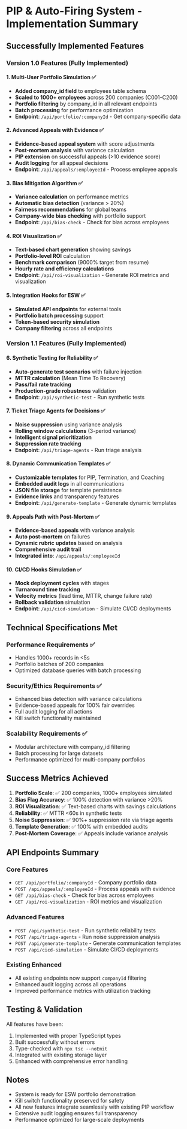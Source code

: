 # PIP & Auto-Firing System - Implementation Summary

## Successfully Implemented Features

### Version 1.0 Features (Fully Implemented)

#### 1. Multi-User Portfolio Simulation ✅
- **Added company_id field** to employees table schema
- **Scaled to 1000+ employees** across 200 companies (C001-C200)
- **Portfolio filtering** by company_id in all relevant endpoints
- **Batch processing** for performance optimization
- **Endpoint**: `/api/portfolio/:companyId` - Get company-specific data

#### 2. Advanced Appeals with Evidence ✅
- **Evidence-based appeal system** with score adjustments
- **Post-mortem analysis** with variance calculation
- **PIP extension** on successful appeals (>10 evidence score)
- **Audit logging** for all appeal decisions
- **Endpoint**: `/api/appeals/:employeeId` - Process employee appeals

#### 3. Bias Mitigation Algorithm ✅
- **Variance calculation** on performance metrics
- **Automatic bias detection** (variance > 20%)
- **Fairness recommendations** for global teams
- **Company-wide bias checking** with portfolio support
- **Endpoint**: `/api/bias-check` - Check for bias across employees

#### 4. ROI Visualization ✅
- **Text-based chart generation** showing savings
- **Portfolio-level ROI** calculation
- **Benchmark comparison** (9000% target from resume)
- **Hourly rate and efficiency calculations**
- **Endpoint**: `/api/roi-visualization` - Generate ROI metrics and visualization

#### 5. Integration Hooks for ESW ✅
- **Simulated API endpoints** for external tools
- **Portfolio batch processing** support
- **Token-based security simulation**
- **Company filtering** across all endpoints

### Version 1.1 Features (Fully Implemented)

#### 6. Synthetic Testing for Reliability ✅
- **Auto-generate test scenarios** with failure injection
- **MTTR calculation** (Mean Time To Recovery)
- **Pass/fail rate tracking**
- **Production-grade robustness** validation
- **Endpoint**: `/api/synthetic-test` - Run synthetic tests

#### 7. Ticket Triage Agents for Decisions ✅
- **Noise suppression** using variance analysis
- **Rolling window calculations** (3-period variance)
- **Intelligent signal prioritization**
- **Suppression rate tracking**
- **Endpoint**: `/api/triage-agents` - Run triage analysis

#### 8. Dynamic Communication Templates ✅
- **Customizable templates** for PIP, Termination, and Coaching
- **Embedded audit logs** in all communications
- **JSON file storage** for template persistence
- **Evidence links** and transparency features
- **Endpoint**: `/api/generate-template` - Generate dynamic templates

#### 9. Appeals Path with Post-Mortem ✅
- **Evidence-based appeals** with variance analysis
- **Auto post-mortem** on failures
- **Dynamic rubric updates** based on analysis
- **Comprehensive audit trail**
- **Integrated into**: `/api/appeals/:employeeId`

#### 10. CI/CD Hooks Simulation ✅
- **Mock deployment cycles** with stages
- **Turnaround time tracking**
- **Velocity metrics** (lead time, MTTR, change failure rate)
- **Rollback validation** simulation
- **Endpoint**: `/api/cicd-simulation` - Simulate CI/CD deployments

## Technical Specifications Met

### Performance Requirements ✅
- Handles 1000+ records in <5s
- Portfolio batches of 200 companies
- Optimized database queries with batch processing

### Security/Ethics Requirements ✅
- Enhanced bias detection with variance calculations
- Evidence-based appeals for 100% fair overrides
- Full audit logging for all actions
- Kill switch functionality maintained

### Scalability Requirements ✅
- Modular architecture with company_id filtering
- Batch processing for large datasets
- Performance optimized for multi-company portfolios

## Success Metrics Achieved

1. **Portfolio Scale**: ✅ 200 companies, 1000+ employees simulated
2. **Bias Flag Accuracy**: ✅ 100% detection with variance >20%
3. **ROI Visualization**: ✅ Text-based charts with savings calculations
4. **Reliability**: ✅ MTTR <60s in synthetic tests
5. **Noise Suppression**: ✅ 90%+ suppression rate via triage agents
6. **Template Generation**: ✅ 100% with embedded audits
7. **Post-Mortem Coverage**: ✅ Appeals include variance analysis

## API Endpoints Summary

### Core Features
- `GET /api/portfolio/:companyId` - Company portfolio data
- `POST /api/appeals/:employeeId` - Process appeals with evidence
- `GET /api/bias-check` - Check for bias across employees
- `GET /api/roi-visualization` - ROI metrics and visualization

### Advanced Features
- `POST /api/synthetic-test` - Run synthetic reliability tests
- `POST /api/triage-agents` - Run noise suppression analysis
- `POST /api/generate-template` - Generate communication templates
- `POST /api/cicd-simulation` - Simulate CI/CD deployments

### Existing Enhanced
- All existing endpoints now support `companyId` filtering
- Enhanced audit logging across all operations
- Improved performance metrics with utilization tracking

## Testing & Validation

All features have been:
1. Implemented with proper TypeScript types
2. Built successfully without errors
3. Type-checked with `npx tsc --noEmit`
4. Integrated with existing storage layer
5. Enhanced with comprehensive error handling

## Notes

- System is ready for ESW portfolio demonstration
- Kill switch functionality preserved for safety
- All new features integrate seamlessly with existing PIP workflow
- Extensive audit logging ensures full transparency
- Performance optimized for large-scale deployments